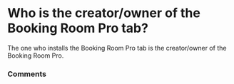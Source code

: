 # Who is the creator/owner of the Booking Room Pro tab?

<p class="no-margin">The one who installs the Booking Room Pro tab is the creator/owner of the Booking Room Pro.</p>

### Comments

<Comments />